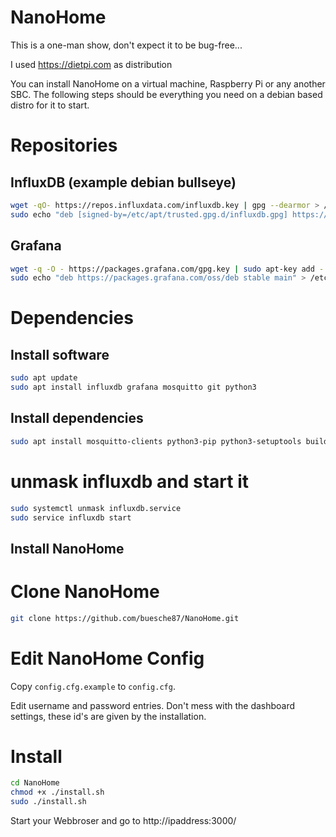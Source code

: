 # NanoHome

This is a one-man show, don't expect it to be bug-free...

I used https://dietpi.com as distribution

You can install NanoHome on a virtual machine, Raspberry Pi or any another SBC. 
The following steps should be everything you need on a debian based distro for it to start.

# Repositories

## InfluxDB (example debian bullseye)

```bash
wget -qO- https://repos.influxdata.com/influxdb.key | gpg --dearmor > /etc/apt/trusted.gpg.d/influxdb.gpg
sudo echo "deb [signed-by=/etc/apt/trusted.gpg.d/influxdb.gpg] https://repos.influxdata.com/debian bullseye stable" > /etc/apt/sources.list.d/influxdb.list
```

## Grafana
```bash
wget -q -O - https://packages.grafana.com/gpg.key | sudo apt-key add -
sudo echo "deb https://packages.grafana.com/oss/deb stable main" > /etc/apt/sources.list.d/grafana.list
```

# Dependencies


## Install software
```bash
sudo apt update
sudo apt install influxdb grafana mosquitto git python3
```

## Install dependencies
```bash
sudo apt install mosquitto-clients python3-pip python3-setuptools build-essential libfreetype6-dev libjpeg-dev jq openssl python3-influxdb python3-wheel python3-paho-mqtt tree
```

# unmask influxdb and start it
```bash
sudo systemctl unmask influxdb.service
sudo service influxdb start
```

## Install NanoHome

# Clone NanoHome
```bash
git clone https://github.com/buesche87/NanoHome.git
```

# Edit NanoHome Config

Copy `config.cfg.example` to `config.cfg`.

Edit username and password entries. Don't mess with the dashboard settings, these id's are given by the installation.

# Install

```bash
cd NanoHome
chmod +x ./install.sh
sudo ./install.sh
```

Start your Webbroser and go to http://ipaddress:3000/
